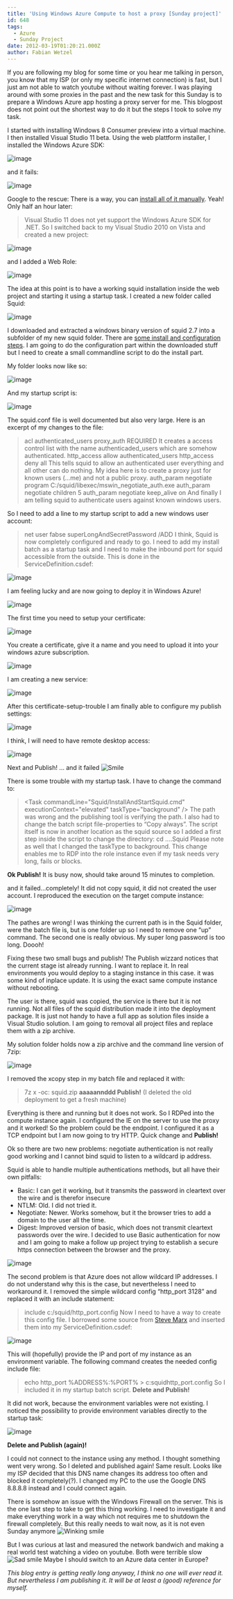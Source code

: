 ```yaml
---
title: 'Using Windows Azure Compute to host a proxy [Sunday project]'
id: 648
tags:
  - Azure
  - Sunday Project
date: 2012-03-19T01:20:21.000Z
author: Fabian Wetzel
---
```


If you are following my blog for some time or you hear me talking in person, you know that my ISP (or only my specific internet connection) is fast, but I just am not able to watch youtube without waiting forever. I was playing around with some proxies in the past and the new task for this Sunday is to prepare a Windows Azure app hosting a proxy server for me. This blogpost does not point out the shortest way to do it but the steps I took to solve my task.

I started with installing Windows 8 Consumer preview into a virtual machine. I then installed Visual Studio 11 beta. Using the web plattform installer, I installed the Windows Azure SDK:

![image](https://az275061.vo.msecnd.net/blogmedia/2012/03/image62.png "image")

and it fails:

![image](https://az275061.vo.msecnd.net/blogmedia/2012/03/image63.png "image")

Google to the rescue: <!--more-->There is a way, you can [install all of it manually](http://www.windowsazure.com/en-us/develop/net/other-resources/windows-azure-on-windows-8/). Yeah! Only half an hour later:
> Visual Studio 11 does not yet support the Windows Azure SDK for .NET.
So I switched back to my Visual Studio 2010 on Vista and created a new project:

![image](https://az275061.vo.msecnd.net/blogmedia/2012/03/image64.png "image")

and I added a Web Role:

![image](https://az275061.vo.msecnd.net/blogmedia/2012/03/image65.png "image")

The idea at this point is to have a working squid installation inside the web project and starting it using a startup task. I created a new folder called Squid:

![image](https://az275061.vo.msecnd.net/blogmedia/2012/03/image66.png "image")

I downloaded and extracted a windows binary version of squid 2.7 into a subfolder of my new squid folder. There are [some install and configuration steps](http://squid.acmeconsulting.it/Squid27.html). I am going to do the configuration part within the downloaded stuff but I need to create a small commandline script to do the install part.

My folder looks now like so:

![image](https://az275061.vo.msecnd.net/blogmedia/2012/03/image67.png "image")

And my startup script is:

![image](https://az275061.vo.msecnd.net/blogmedia/2012/03/image68.png "image")

The squid.conf file is well documented but also very large. Here is an excerpt of my changes to the file:
> acl authenticated_users proxy_auth REQUIRED
It creates a access control list with the name authenticaded_users which are somehow authenticated.
> http_access allow authenticated_users
> http_access deny all
This tells squid to allow an authenticated user everything and all other can do nothing. My idea here is to create a proxy just for known users (…me) and not a public proxy.
> auth_param negotiate program C:/squid/libexec/mswin_negotiate_auth.exe
> auth_param negotiate children 5
> auth_param negotiate keep_alive on
And finally I am telling squid to authenticate users against known windows users.

So I need to add a line to my startup script to add a new windows user account:
> net user fabse superLongAndSecretPassword /ADD
I think, Squid is now completely configured and ready to go. I need to add my install batch as a startup task and I need to make the inbound port for squid accessible from the outside. This is done in the ServiceDefinition.csdef:

![image](https://az275061.vo.msecnd.net/blogmedia/2012/03/image69.png "image")

I am feeling lucky and are now going to deploy it in Windows Azure!

![image](https://az275061.vo.msecnd.net/blogmedia/2012/03/image70.png "image")

The first time you need to setup your certificate:

![image](https://az275061.vo.msecnd.net/blogmedia/2012/03/image71.png "image")

You create a certificate, give it a name and you need to upload it into your windows azure subscription.

![image](https://az275061.vo.msecnd.net/blogmedia/2012/03/image72.png "image")

I am creating a new service:

![image](https://az275061.vo.msecnd.net/blogmedia/2012/03/image73.png "image")

After this certificate-setup-trouble I am finally able to configure my publish settings:

![image](https://az275061.vo.msecnd.net/blogmedia/2012/03/image74.png "image")

I think, I will need to have remote desktop access:

![image](https://az275061.vo.msecnd.net/blogmedia/2012/03/image75.png "image")

Next and Publish! … and it failed ![Smile](https://az275061.vo.msecnd.net/blogmedia/2012/03/wlEmoticon-smile2.png)

There is some trouble with my startup task. I have to change the command to:
> &lt;Task commandLine="Squid/InstallAndStartSquid.cmd" executionContext="elevated" taskType="background" /&gt;
The path was wrong and the publishing tool is verifying the path. I also had to change the batch script file-properties to “Copy always”. The script itself is now in another location as the squid source so I added a first step inside the script to change the directory:
> cd ....Squid
Please note as well that I changed the taskType to background. This change enables me to RDP into the role instance even if my task needs very long, fails or blocks.

**Ok Publish!** It is busy now, should take around 15 minutes to completion.

and it failed…completely! It did not copy squid, it did not created the user account. I reproduced the execution on the target compute instance:

![image](https://az275061.vo.msecnd.net/blogmedia/2012/03/image76.png "image")

The pathes are wrong! I was thinking the current path is in the Squid folder, were the batch file is, but is one folder up so I need to remove one “up” command. The second one is really obvious. My super long password is too long. Doooh!

Fixing these two small bugs and publish! The Publish wizzard notices that the current stage ist already running. I want to replace it. In real environments you would deploy to a staging instance in this case. it was some kind of inplace update. It is using the exact same compute instance without rebooting.

The user is there, squid was copied, the service is there but it is not running. Not all files of the squid distribution made it into the deployment package. It is just not handy to have a full app as solution files inside a Visual Studio solution. I am going to removal all project files and replace them with a zip archive.

My solution folder holds now a zip archive and the command line version of 7zip:

![image](https://az275061.vo.msecnd.net/blogmedia/2012/03/image77.png "image")

I removed the xcopy step in my batch file and replaced it with:
> 7z x -oc: squid.zip
**aaaaannddd Publish!** (I deleted the old deployment to get a fresh machine)

Everything is there and running but it does not work. So I RDPed into the compute instance again. I configured the IE on the server to use the proxy and it worked! So the problem could be the endpoint. I configured it as a TCP endpoint but I am now going to try HTTP. Quick change and **Publish!**

Ok so there are two new problems: negotiate authentication is not really good working and I cannot bind squid to listen to a wildcard ip address.

Squid is able to handle multiple authentications methods, but all have their own pitfalls:

*   Basic: I can get it working, but it transmits the password in cleartext over the wire and is therefor insecure
*   NTLM: Old. I did not tried it.
*   Negotiate: Newer. Works somehow, but it the browser tries to add a domain to the user all the time.
*   Digest: Improved version of basic, which does not transmit cleartext passwords over the wire.
I decided to use Basic authentication for now and I am going to make a follow up project trying to establish a secure https connection between the browser and the proxy.

![image](https://az275061.vo.msecnd.net/blogmedia/2012/03/image78.png "image")

The second problem is that Azure does not allow wildcard IP addresses. I do not understand why this is the case, but nevertheless I need to workaround it. I removed the simple wildcard config “http_port 3128” and replaced it with an include statement:
> include c:/squid/http_port.config
Now I need to have a way to create this config file. I borrowed some source from [Steve Marx](http://blog.smarx.com/posts/tutorial-running-the-mongoose-web-server-in-windows-azure) and inserted them into my ServiceDefinition.csdef:

![image](https://az275061.vo.msecnd.net/blogmedia/2012/03/image79.png "image")

This will (hopefully) provide the IP and port of my instance as an environment variable. The following command creates the needed config include file:
> echo http_port %ADDRESS%:%PORT% &gt; c:squidhttp_port.config
So I included it in my startup batch script. **Delete and Publish!**

It did not work, because the environment variables were not existing. I noticed the possibility to provide environment variables directly to the startup task:

![image](https://az275061.vo.msecnd.net/blogmedia/2012/03/image80.png "image")

**Delete and Publish (again)!**

I could not connect to the instance using any method. I thought something went very wrong. So I deleted and published again! Same result. Looks like my ISP decided that this DNS name changes its address too often and blocked it completely(?). I changed my PC to the use the Google DNS 8.8.8.8 instead and I could connect again.

There is somehow an issue with the Windows Firewall on the server. This is the one last step to take to get this thing working. I need to investigate it and make everything work in a way which not requires me to shutdown the firewall completely. But this really needs to wait now, as it is not even Sunday anymore ![Winking smile](https://az275061.vo.msecnd.net/blogmedia/2012/03/wlEmoticon-winkingsmile6.png)

But I was curious at last and measured the network bandwich and making a real world test watching a video on youtube. Both were terrible slow ![Sad smile](https://az275061.vo.msecnd.net/blogmedia/2012/03/wlEmoticon-sadsmile.png) Maybe I should switch to an Azure data center in Europe?

_This blog entry is getting really long anyway, I think no one will ever read it. But nevertheless I am publishing it. It will be at least a (good) reference for myself._
